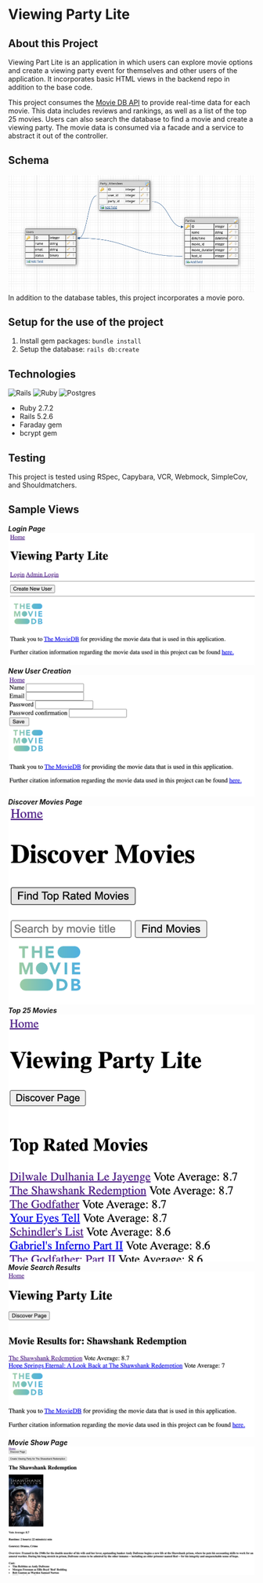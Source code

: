 # Viewing Party Lite

## About this Project

Viewing Part Lite is an application in which users can explore movie options and create a viewing party event for themselves and other users of the application. It incorporates basic HTML views in the backend repo in addition to the base code.

This project consumes the [Movie DB API](https://www.themoviedb.org/documentation/api?language=en-US) to provide real-time data for each movie. This data includes reviews and rankings, as well as a list of the top 25 movies. Users can also search the database to find a movie and create a viewing party. The movie data is consumed via a facade and a service to abstract it out of the controller.

## Schema
![Viewing Party Lite Schema](app/assets/images/schema.png)
In addition to the database tables, this project incorporates a movie poro.

## Setup for the use of the project
1. Install gem packages: `bundle install`
2. Setup the database: `rails db:create`

## Technologies
![Rails](https://img.shields.io/badge/rails-%23CC0000.svg?style=for-the-badge&logo=ruby-on-rails&logoColor=white)
![Ruby](https://img.shields.io/badge/ruby-%23CC342D.svg?style=for-the-badge&logo=ruby&logoColor=white)
![Postgres](https://img.shields.io/badge/postgres-%23316192.svg?style=for-the-badge&logo=postgresql&logoColor=white)
- Ruby 2.7.2
- Rails 5.2.6
- Faraday gem
- bcrypt gem

## Testing
This project is tested using RSpec, Capybara, VCR, Webmock, SimpleCov, and Shouldmatchers.

## Sample Views
**_Login Page_**\
![Login Page](app/assets/images/homepage.png)
**_New User Creation_**\
![New User Page](app/assets/images/new_user_registration.png)
**_Discover Movies Page_**\
![Discover page](app/assets/images/discover.png)
**_Top 25 Movies_**\
![Top 25 Movies](app/assets/images/top_movies.png)
**_Movie Search Results_**\
![Movie Search Results](app/assets/images/search_results.png)
**_Movie Show Page_**\
![Movie Show](app/assets/images/movie_show.png)
